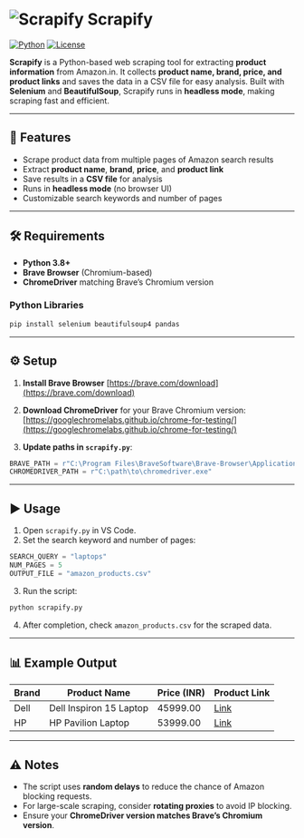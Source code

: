 # ![Scrapify](https://img.shields.io/badge/Scrapify-Web%20Scraper-blue) Scrapify

[![Python](https://img.shields.io/badge/python-3.8+-blue?logo=python)](https://www.python.org/)
[![License](https://img.shields.io/badge/License-MIT-green)](LICENSE)

**Scrapify** is a Python-based web scraping tool for extracting **product information** from Amazon.in. It collects **product name, brand, price, and product links** and saves the data in a CSV file for easy analysis. Built with **Selenium** and **BeautifulSoup**, Scrapify runs in **headless mode**, making scraping fast and efficient.

---

## 🚀 Features

* Scrape product data from multiple pages of Amazon search results
* Extract **product name**, **brand**, **price**, and **product link**
* Save results in a **CSV file** for analysis
* Runs in **headless mode** (no browser UI)
* Customizable search keywords and number of pages

---

## 🛠️ Requirements

* **Python 3.8+**
* **Brave Browser** (Chromium-based)
* **ChromeDriver** matching Brave’s Chromium version

### Python Libraries

```bash
pip install selenium beautifulsoup4 pandas
```

---

## ⚙️ Setup

1. **Install Brave Browser**
   [https://brave.com/download](https://brave.com/download)

2. **Download ChromeDriver** for your Brave Chromium version:
   [https://googlechromelabs.github.io/chrome-for-testing/](https://googlechromelabs.github.io/chrome-for-testing/)

3. **Update paths in `scrapify.py`**:

```python
BRAVE_PATH = r"C:\Program Files\BraveSoftware\Brave-Browser\Application\brave.exe"
CHROMEDRIVER_PATH = r"C:\path\to\chromedriver.exe"
```

---

## ▶️ Usage

1. Open `scrapify.py` in VS Code.
2. Set the search keyword and number of pages:

```python
SEARCH_QUERY = "laptops"
NUM_PAGES = 5
OUTPUT_FILE = "amazon_products.csv"
```

3. Run the script:

```bash
python scrapify.py
```

4. After completion, check `amazon_products.csv` for the scraped data.

---

## 📊 Example Output

| Brand | Product Name            | Price (INR) | Product Link                      |
| ----- | ----------------------- | ----------- | --------------------------------- |
| Dell  | Dell Inspiron 15 Laptop | 45999.00    | [Link](https://www.amazon.in/...) |
| HP    | HP Pavilion Laptop      | 53999.00    | [Link](https://www.amazon.in/...) |

---

## ⚠️ Notes

* The script uses **random delays** to reduce the chance of Amazon blocking requests.
* For large-scale scraping, consider **rotating proxies** to avoid IP blocking.
* Ensure your **ChromeDriver version matches Brave’s Chromium version**.

